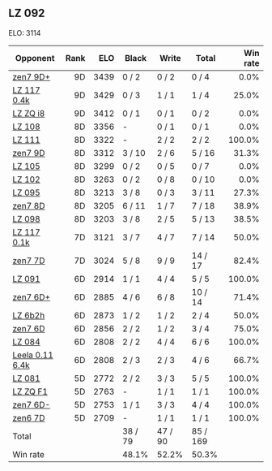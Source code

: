 ## LZ 092 ##

ELO: 3114

Opponent | Rank | ELO | Black | Write | Total | Win rate
---------|-----:|----:|-------|-------|-------|-------:
[zen7 9D+](zen7%209D+.md) | 9D | 3439 | 0 / 2 | 0 / 2 | 0 / 4 | 0.0%
[LZ 117 0.4k](LZ%20117%200.4k.md) | 9D | 3429 | 0 / 3 | 1 / 1 | 1 / 4 | 25.0%
[LZ ZQ i8](LZ%20ZQ%20i8.md) | 9D | 3412 | 0 / 1 | 0 / 1 | 0 / 2 | 0.0%
[LZ 108](LZ%20108.md) | 8D | 3356 | - | 0 / 1 | 0 / 1 | 0.0%
[LZ 111](LZ%20111.md) | 8D | 3322 | - | 2 / 2 | 2 / 2 | 100.0%
[zen7 9D](zen7%209D.md) | 8D | 3312 | 3 / 10 | 2 / 6 | 5 / 16 | 31.3%
[LZ 105](LZ%20105.md) | 8D | 3299 | 0 / 2 | 0 / 5 | 0 / 7 | 0.0%
[LZ 102](LZ%20102.md) | 8D | 3263 | 0 / 2 | 0 / 8 | 0 / 10 | 0.0%
[LZ 095](LZ%20095.md) | 8D | 3213 | 3 / 8 | 0 / 3 | 3 / 11 | 27.3%
[zen7 8D](zen7%208D.md) | 8D | 3205 | 6 / 11 | 1 / 7 | 7 / 18 | 38.9%
[LZ 098](LZ%20098.md) | 8D | 3203 | 3 / 8 | 2 / 5 | 5 / 13 | 38.5%
[LZ 117 0.1k](LZ%20117%200.1k.md) | 7D | 3121 | 3 / 7 | 4 / 7 | 7 / 14 | 50.0%
[zen7 7D](zen7%207D.md) | 7D | 3024 | 5 / 8 | 9 / 9 | 14 / 17 | 82.4%
[LZ 091](LZ%20091.md) | 6D | 2914 | 1 / 1 | 4 / 4 | 5 / 5 | 100.0%
[zen7 6D+](zen7%206D+.md) | 6D | 2885 | 4 / 6 | 6 / 8 | 10 / 14 | 71.4%
[LZ 6b2h](LZ%206b2h.md) | 6D | 2873 | 1 / 2 | 1 / 2 | 2 / 4 | 50.0%
[zen7 6D](zen7%206D.md) | 6D | 2856 | 2 / 2 | 1 / 2 | 3 / 4 | 75.0%
[LZ 084](LZ%20084.md) | 6D | 2808 | 2 / 2 | 4 / 4 | 6 / 6 | 100.0%
[Leela 0.11 6.4k](Leela%200.11%206.4k.md) | 6D | 2808 | 2 / 3 | 2 / 3 | 4 / 6 | 66.7%
[LZ 081](LZ%20081.md) | 5D | 2772 | 2 / 2 | 3 / 3 | 5 / 5 | 100.0%
[LZ ZQ F1](LZ%20ZQ%20F1.md) | 5D | 2763 | - | 1 / 1 | 1 / 1 | 100.0%
[zen7 6D-](zen7%206D-.md) | 5D | 2753 | 1 / 1 | 3 / 3 | 4 / 4 | 100.0%
[zen6 7D](zen6%207D.md) | 5D | 2709 | - | 1 / 1 | 1 / 1 | 100.0%
Total | | | 38 / 79 | 47 / 90 | 85 / 169 | 
Win rate| | | 48.1% | 52.2% | 50.3% | 
